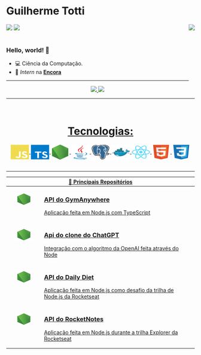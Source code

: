 <h1 align="left">Guilherme Totti</h1> 
<img align="right" height="180em" src="https://github.com/guitotti/guitotti/assets/62620636/eab95ee4-4d55-415d-9528-3c3ade4092a0">

<div dsplay="inline-block">
  <a href="https://www.linkedin.com/in/guitotti" target="_blank"><img src="https://img.shields.io/badge/-LinkedIn-%230077B5?style=for-the-badge&logo=linkedin&logoColor=white" target="_blank"></a> 
  <a href="mailto:guilherme.totti@outlook.com" target="_blank"><img src="https://img.shields.io/badge/Microsoft_Outlook-0078D4?style=for-the-badge&logo=microsoft-outlook&logoColor=white"></a>
</div>
<br/>

### Hello, world! 👋 
- 💻 Ciência da Computação.
- 🌱 <i>Intern</i> na <a href="https://www.encora.com" target="_blank"><strong>Encora</strong></a>

***

<div align="center">
<a href="https://github.com/guitotti">
<img loading="lazy" height="180em" src="https://github-readme-stats.vercel.app/api/top-langs/?username=guitotti&layout=compact&langs_count=7&theme=cobalt"/>
<img loading="lazy" height="180em" src="https://github-readme-stats.vercel.app/api?username=guitotti&show_icons=true&theme=cobalt&include_all_commits=true&count_private=true"/>
</div>

***
<div style="display: inline_block" align="center"><br>
  <h1>Tecnologias:</h1>
  <img align="center" alt="Js" height="40" width="50" src="https://raw.githubusercontent.com/devicons/devicon/master/icons/javascript/javascript-plain.svg">
  <img align="center" alt="Ts" height="40" width="50" src="https://raw.githubusercontent.com/devicons/devicon/master/icons/typescript/typescript-plain.svg">
  <img align="center" alt="Node" height="40" width="50" src="https://raw.githubusercontent.com/devicons/devicon/master/icons/nodejs/nodejs-original.svg">
  <img align="center" alt="Java" height="40" width="50" src="https://raw.githubusercontent.com/devicons/devicon/master/icons/java/java-original.svg">
  <img align="center" alt="Postgresql" height="40" width="50" src="https://raw.githubusercontent.com/devicons/devicon/master/icons/postgresql/postgresql-original.svg">
  <img align="center" alt="Docker" height="40" width="50" src="https://raw.githubusercontent.com/devicons/devicon/master/icons/docker/docker-original.svg">
  <img align="center" alt="React" height="40" width="50" src="https://raw.githubusercontent.com/devicons/devicon/master/icons/react/react-original.svg">
  <img align="center" alt="HTML" height="40" width="50" src="https://raw.githubusercontent.com/devicons/devicon/master/icons/html5/html5-original.svg">
  <img align="center" alt="CSS" height="40" width="50" src="https://raw.githubusercontent.com/devicons/devicon/master/icons/css3/css3-original.svg">

</div>

<br/>

***

<table>
  <thead>
    <tr>
      <th colspan="2" width="2000">📌 Principais Repositórios</th>
    </tr>
  </thead>
  <tbody>
    <tr>
      <td align="center" valign="top" width="80"><br />
	<a href=" https://github.com/guitotti/gym-anywhere">
          <img align="center" alt="Nodejs" height="30" width="40" src="https://raw.githubusercontent.com/devicons/devicon/master/icons/nodejs/nodejs-original.svg">
        </a>
      </td>
      <td valign="top">
	<h3>API do GymAnywhere</h3>
	<p>Aplicação feita em Node.js com TypeScript</p>
      </td>
    </tr>
    <tr>
      <td align="center" valign="top" width="80"><br />
	<a href="https://github.com/guitotti/node-chatgpt-api">
          <img align="center" alt="Nodejs" height="30" width="40" src="https://raw.githubusercontent.com/devicons/devicon/master/icons/nodejs/nodejs-original.svg">
        </a>
      </td>
      <td valign="top">
	<h3>Api do clone do ChatGPT</h3>
	<p>Integração com o algoritmo da OpenAI feita através do Node</p>
      </td>
    </tr>
    <tr>
      <td align="center" valign="top" width="80"><br />
	<a href="https://github.com/guitotti/daily-diet-api">
          <img align="center" alt="Nodejs" height="30" width="40" src="https://raw.githubusercontent.com/devicons/devicon/master/icons/nodejs/nodejs-original.svg">
        </a>
      </td>
      <td valign="top">
	<h3>API do Daily Diet</h3>
	<p>Aplicação feita em Node.js como desafio da trilha de Node.js da Rocketseat</p>
      </td>
    </tr>
    <tr>
      <td align="center" valign="top" width="80"><br />
	<a href="https://github.com/guitotti/rocketnotes-backend">
          <img align="center" alt="Nodejs" height="30" width="40" src="https://raw.githubusercontent.com/devicons/devicon/master/icons/nodejs/nodejs-original.svg">
        </a>
      </td>
      <td valign="top">
	<h3>API do RocketNotes</h3>
	<p>Aplicação feita em Node.js durante a trilha Explorer da Rocketseat</p>
      </td>
    </tr>
  </tbody>
</table>
